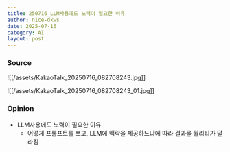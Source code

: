 ```yaml
---
title: 250716_LLM사용에도 노력이 필요한 이유
author: nice-dkws
date: 2025-07-16
category: AI
layout: post
---
```

### Source
![[/assets/KakaoTalk_20250716_082708243.jpg]]


![[/assets/KakaoTalk_20250716_082708243_01.jpg]]
### Opinion
* LLM사용에도 노력이 필요한 이유
	* 어떻게 프롬프트를 쓰고, LLM에 맥락을 제공하느냐에 따라 결과물 퀄리티가 달라짐